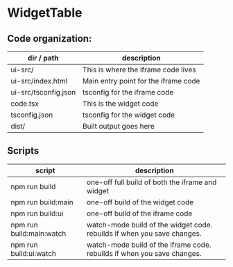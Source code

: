 # WidgetTable

## Code organization:

| dir / path           | description                          |
| -------------------- | ------------------------------------ |
| ui-src/              | This is where the iframe code lives  |
| ui-src/index.html    | Main entry point for the iframe code |
| ui-src/tsconfig.json | tsconfig for the iframe code         |
| code.tsx             | This is the widget code              |
| tsconfig.json        | tsconfig for the widget code         |
| dist/                | Built output goes here               |

## Scripts

| script                   | description                                                             |
| ------------------------ | ----------------------------------------------------------------------- |
| npm run build            | one-off full build of both the iframe and widget                        |
| npm run build:main       | one-off build of the widget code                                        |
| npm run build:ui         | one-off build of the iframe code                                        |
| npm run build:main:watch | watch-mode build of the widget code. rebuilds if when you save changes. |
| npm run build:ui:watch   | watch-mode build of the iframe code. rebuilds if when you save changes. |
